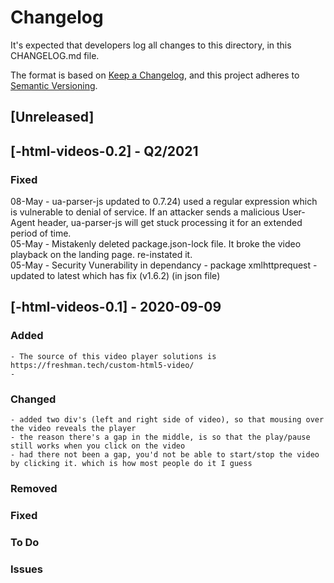 # Changelog
It's expected that developers log all changes to this directory, in this CHANGELOG.md file.

The format is based on [Keep a Changelog](https://keepachangelog.com/en/1.0.0/),
and this project adheres to [Semantic Versioning](https://semver.org/spec/v2.0.0.html).

## [Unreleased]

## [-html-videos-0.2] - Q2/2021

### Fixed
08-May - ua-parser-js updated to 0.7.24) used a regular expression which is vulnerable to denial of service. If an attacker sends a malicious User-Agent header, ua-parser-js will get stuck processing it for an extended period of time.  
05-May - Mistakenly deleted package.json-lock file. It broke the video playback on the landing page. re-instated it.  
05-May - Security Vunerability in dependancy - package xmlhttprequest - updated to latest which has fix (v1.6.2) (in json file)  


## [-html-videos-0.1] - 2020-09-09

### Added
    - The source of this video player solutions is https://freshman.tech/custom-html5-video/  
    - 

### Changed
    - added two div's (left and right side of video), so that mousing over the video reveals the player  
    - the reason there's a gap in the middle, is so that the play/pause still works when you click on the video  
    - had there not been a gap, you'd not be able to start/stop the video by clicking it. which is how most people do it I guess   

### Removed

### Fixed

### To Do

### Issues
